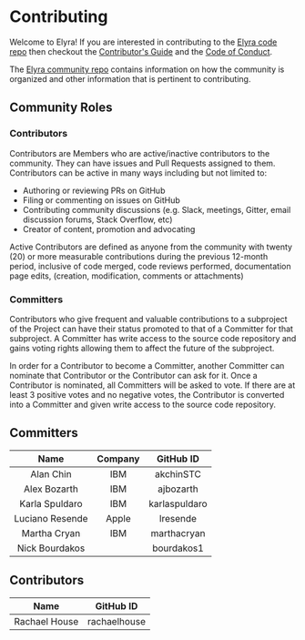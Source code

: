 <!--
{% comment %}
Copyright 2018-2022 Elyra Authors

Licensed under the Apache License, Version 2.0 (the "License");
you may not use this file except in compliance with the License.
You may obtain a copy of the License at

http://www.apache.org/licenses/LICENSE-2.0

Unless required by applicable law or agreed to in writing, software
distributed under the License is distributed on an "AS IS" BASIS,
WITHOUT WARRANTIES OR CONDITIONS OF ANY KIND, either express or implied.
See the License for the specific language governing permissions and
limitations under the License.
{% endcomment %}
-->

# Contributing

Welcome to Elyra! If you are interested in contributing to the [Elyra code repo](README.md)
then checkout the [Contributor's Guide](https://github.com/elyra-ai/community/blob/main/CONTRIBUTING.md) and
the [Code of Conduct](https://github.com/elyra-ai/community/blob/main/CODE_OF_CONDUCT.md).

The [Elyra community repo](https://github.com/elyra-ai/community) contains information on how the community
is organized and other information that is pertinent to contributing.

## Community Roles

### Contributors

Contributors are Members who are active/inactive contributors to the community. They can have issues and Pull Requests assigned to them. Contributors can be active in many ways including but not limited to:

- Authoring or reviewing PRs on GitHub
- Filing or commenting on issues on GitHub
- Contributing community discussions (e.g. Slack, meetings, Gitter, email discussion forums, Stack Overflow, etc)
- Creator of content, promotion and advocating

Active Contributors are defined as anyone from the community with twenty (20) or more measurable contributions
during the previous 12-month period, inclusive of code merged, code reviews performed, documentation page edits,
(creation, modification, comments or attachments)

### Committers

Contributors who give frequent and valuable contributions to a subproject of the Project can have their
status promoted to that of a Committer for that subproject. A Committer has write access to the source code
repository and gains voting rights allowing them to affect the future of the subproject.

In order for a Contributor to become a Committer, another Committer can nominate that Contributor or the Contributor can ask for it.
Once a Contributor is nominated, all Committers will be asked to vote. If there are at least 3 positive votes and no negative
votes, the Contributor is converted into a Committer and given write access to the source code repository.

## Committers

|      Name       | Company |   GitHub ID   |
| :-------------: | :-----: | :-----------: |
|    Alan Chin    |   IBM   |   akchinSTC   |
|  Alex Bozarth   |   IBM   |   ajbozarth   |
| Karla Spuldaro  |   IBM   | karlaspuldaro |
| Luciano Resende |  Apple  |   lresende    |
|  Martha Cryan   |   IBM   |  marthacryan  |
| Nick Bourdakos  |         |  bourdakos1   |

## Contributors

|     Name      |  GitHub ID   |
| :-----------: | :----------: |
| Rachael House | rachaelhouse |
